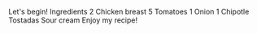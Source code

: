 Let's begin!
Ingredients
2 Chicken breast
5 Tomatoes
1 Onion
1 Chipotle
Tostadas
Sour cream
Enjoy my recipe!